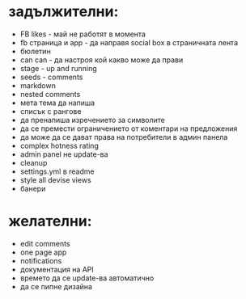 # задължителни:

- FB likes - май не работят в момента
- fb страница и app - да направя social box в страничната лента
- бюлетин
- can can - да настроя кой какво може да прави
- stage - up and running
- seeds - comments
- markdown
- nested comments
- мета тема да напиша
- списък с рангове
- да пренапиша изречението за символите
- да се премести ограничението от коментари на предложения
- да може да се дават права на потребители в админ панела
- complex hotness rating
- admin panel не update-ва
- cleanup
- settings.yml в readme
- style all devise views
- банери

# желателни:

- edit comments
- one page app
- notifications
- документация на API
- времето да се update-ва автоматично
- да се пипне дизайна
